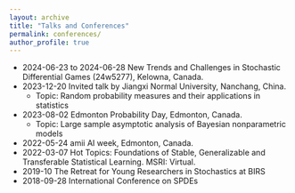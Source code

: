 ```yaml
---
layout: archive
title: "Talks and Conferences"
permalink: conferences/
author_profile: true
---
```

* 2024-06-23 to 2024-06-28 New Trends and Challenges in Stochastic Differential Games (24w5277), Kelowna, Canada.
* 2023-12-20 Invited talk by Jiangxi Normal University, Nanchang, China.
    * Topic: Random probability measures and their applications in statistics
* 2023-08-02 Edmonton Probability Day, Edmonton, Canada.
    * Topic: Large sample asymptotic analysis of Bayesian nonparametric models
* 2022-05-24 amii AI week, Edmonton, Canada.
* 2022-03-07 Hot Topics: Foundations of Stable, Generalizable and Transferable Statistical
Learning. MSRI: Virtual.
* 2019-10 The Retreat for Young Researchers in Stochastics at BIRS
* 2018-09-28 International Conference on SPDEs
